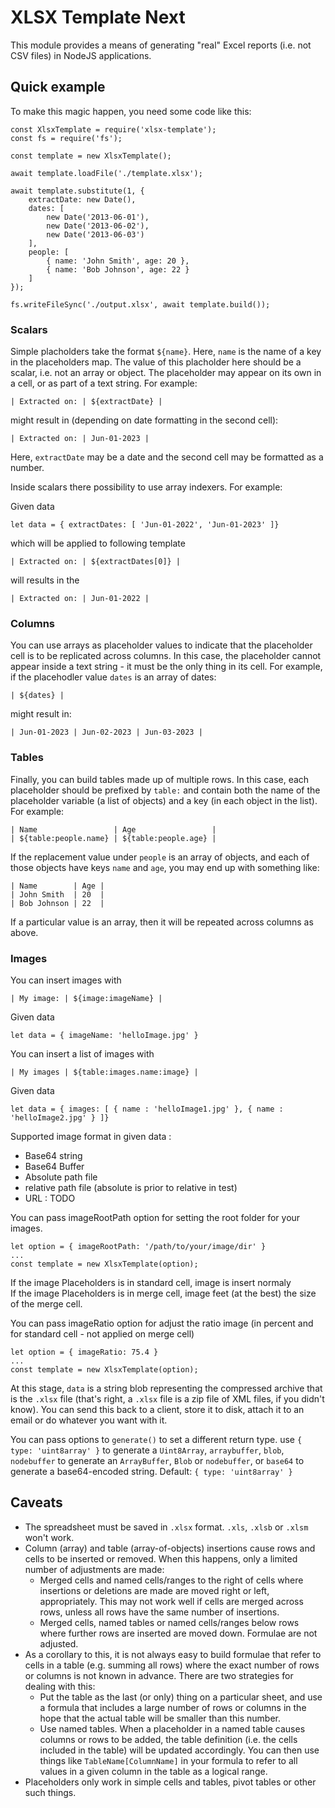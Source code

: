 # XLSX Template Next

This module provides a means of generating "real" Excel reports (i.e. not CSV
files) in NodeJS applications.

## Quick example

To make this magic happen, you need some code like this:

```
const XlsxTemplate = require('xlsx-template');
const fs = require('fs');

const template = new XlsxTemplate();

await template.loadFile('./template.xlsx');

await template.substitute(1, {
	extractDate: new Date(),
	dates: [ 
		new Date('2013-06-01'), 
		new Date('2013-06-02'), 
		new Date('2013-06-03')
	],
	people: [
		{ name: 'John Smith', age: 20 },
		{ name: 'Bob Johnson', age: 22 }
	]
});

fs.writeFileSync('./output.xlsx', await template.build());
```

### Scalars

Simple placholders take the format `${name}`. Here, `name` is the name of a
key in the placeholders map. The value of this placholder here should be a
scalar, i.e. not an array or object. The placeholder may appear on its own in a
cell, or as part of a text string. For example:

    | Extracted on: | ${extractDate} |

might result in (depending on date formatting in the second cell):

    | Extracted on: | Jun-01-2023 |

Here, `extractDate` may be a date and the second cell may be formatted as a
number.

Inside scalars there possibility to use array indexers. 
For example: 

Given data

    let data = { extractDates: [ 'Jun-01-2022', 'Jun-01-2023' ]}

which will be applied to following template

    | Extracted on: | ${extractDates[0]} |

will results in the 

    | Extracted on: | Jun-01-2022 |

### Columns

You can use arrays as placeholder values to indicate that the placeholder cell
is to be replicated across columns. In this case, the placeholder cannot appear
inside a text string - it must be the only thing in its cell. For example,
if the placehodler value `dates` is an array of dates:

    | ${dates} |

might result in:

    | Jun-01-2023 | Jun-02-2023 | Jun-03-2023 |

### Tables

Finally, you can build tables made up of multiple rows. In this case, each
placeholder should be prefixed by `table:` and contain both the name of the
placeholder variable (a list of objects) and a key (in each object in the list).
For example:

    | Name                 | Age                 |
    | ${table:people.name} | ${table:people.age} |

If the replacement value under `people` is an array of objects, and each of
those objects have keys `name` and `age`, you may end up with something like:

    | Name        | Age |
    | John Smith  | 20  |
    | Bob Johnson | 22  |

If a particular value is an array, then it will be repeated across columns as
above.

### Images

You can insert images with   

    | My image: | ${image:imageName} |

Given data

    let data = { imageName: 'helloImage.jpg' }

You can insert a list of images with   

    | My images | ${table:images.name:image} |

Given data

    let data = { images: [ { name : 'helloImage1.jpg' }, { name : 'helloImage2.jpg' } ]}

Supported image format in given data : 
- Base64 string
- Base64 Buffer
- Absolute path file
- relative path file (absolute is prior to relative in test)
- URL : TODO

You can pass imageRootPath option for setting the root folder for your images.  

    let option = { imageRootPath: '/path/to/your/image/dir' }  
    ...  
    const template = new XlsxTemplate(option);

If the image Placeholders is in standard cell, image is insert normaly  
If the image Placeholders is in merge cell, image feet (at the best) the size of the merge cell.

You can pass imageRatio option for adjust the ratio image (in percent and for standard cell - not applied on merge cell)
 
    let option = { imageRatio: 75.4 }  
    ...  
    const template = new XlsxTemplate(option);

At this stage, `data` is a string blob representing the compressed archive that
is the `.xlsx` file (that's right, a `.xlsx` file is a zip file of XML files,
if you didn't know). You can send this back to a client, store it to disk,
attach it to an email or do whatever you want with it.

You can pass options to `generate()` to set a different return type. use
`{ type: 'uint8array' }` to generate a `Uint8Array`, `arraybuffer`, `blob`,
`nodebuffer` to generate an `ArrayBuffer`, `Blob` or `nodebuffer`, or
`base64` to generate a base64-encoded string. Default: `{ type: 'uint8array' }`

## Caveats

* The spreadsheet must be saved in `.xlsx` format. `.xls`, `.xlsb` or `.xlsm`
  won't work.
* Column (array) and table (array-of-objects) insertions cause rows and cells to
  be inserted or removed. When this happens, only a limited number of
  adjustments are made:
    * Merged cells and named cells/ranges to the right of cells where insertions
      or deletions are made are moved right or left, appropriately. This may
      not work well if cells are merged across rows, unless all rows have the
      same number of insertions.
    * Merged cells, named tables or named cells/ranges below rows where further
      rows are inserted are moved down.
  Formulae are not adjusted.
* As a corollary to this, it is not always easy to build formulae that refer
  to cells in a table (e.g. summing all rows) where the exact number of rows
  or columns is not known in advance. There are two strategies for dealing
  with this:
    * Put the table as the last (or only) thing on a particular sheet, and
      use a formula that includes a large number of rows or columns in the
      hope that the actual table will be smaller than this number.
    * Use named tables. When a placeholder in a named table causes columns or
      rows to be added, the table definition (i.e. the cells included in the
      table) will be updated accordingly. You can then use things like
      `TableName[ColumnName]` in your formula to refer to all values in a given
      column in the table as a logical range.
* Placeholders only work in simple cells and tables, pivot tables or
  other such things.